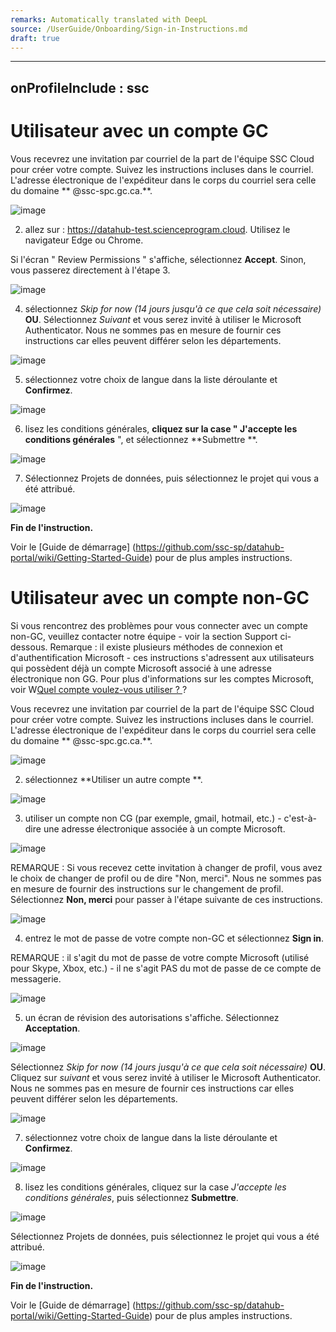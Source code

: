 ```yaml
---
remarks: Automatically translated with DeepL
source: /UserGuide/Onboarding/Sign-in-Instructions.md
draft: true
---
```


---
onProfileInclude : ssc
---

# Utilisateur avec un compte GC
Vous recevrez une invitation par courriel de la part de l'équipe SSC Cloud pour créer votre compte. Suivez les instructions incluses dans le courriel. L'adresse électronique de l'expéditeur dans le corps du courriel sera celle du domaine ** @ssc-spc.gc.ca.**.

![image](https://user-images.githubusercontent.com/99416857/153609024-b8f13649-c067-4e7e-a704-f79f9e8c0c20.png)

2. allez sur : https://datahub-test.scienceprogram.cloud.  Utilisez le navigateur Edge ou Chrome.

Si l'écran " Review Permissions " s'affiche, sélectionnez **Accept**.
Sinon, vous passerez directement à l'étape 3.

![image](https://user-images.githubusercontent.com/99416857/153609292-2cbbf1ba-0c05-4123-b997-efdb99b457aa.png)

4. sélectionnez _Skip for now (14 jours jusqu'à ce que cela soit nécessaire)_ **OU**.
Sélectionnez _Suivant_ et vous serez invité à utiliser le Microsoft Authenticator. Nous ne sommes pas en mesure de fournir ces instructions car elles peuvent différer selon les départements.

![image](https://user-images.githubusercontent.com/99416857/153609339-7509d179-939a-4ded-aa9d-d28eab0190c0.png)

5. sélectionnez votre choix de langue dans la liste déroulante et **Confirmez**.

![image](https://user-images.githubusercontent.com/99416857/153609551-7c97cf1f-7ac7-4c74-b230-3ce0d32fd64e.png)

6. lisez les conditions générales, **cliquez sur la case " J'accepte les conditions générales** ", et sélectionnez **Submettre **.

![image](https://user-images.githubusercontent.com/99416857/153609596-800e18a8-f1b7-4230-b741-560163429073.png)

7. Sélectionnez Projets de données, puis sélectionnez le projet qui vous a été attribué.

![image](https://user-images.githubusercontent.com/99416857/153502021-85037044-830b-424c-b4a7-761b602fbe31.png)

**Fin de l'instruction.**

Voir le [Guide de démarrage] (https://github.com/ssc-sp/datahub-portal/wiki/Getting-Started-Guide) pour de plus amples instructions.


# Utilisateur avec un compte non-GC

Si vous rencontrez des problèmes pour vous connecter avec un compte non-GC, veuillez contacter notre équipe - voir la section Support ci-dessous.
Remarque : il existe plusieurs méthodes de connexion et d'authentification Microsoft - ces instructions s'adressent aux utilisateurs qui possèdent déjà un compte Microsoft associé à une adresse électronique non GG. Pour plus d'informations sur les comptes Microsoft, voir W[Quel compte voulez-vous utiliser ? ](https://support.microsoft.com/en-us/office/which-account-do-you-want-to-use-2b5bbd7a-7df6-4283-beff-8015e28eb7b9) ?

Vous recevrez une invitation par courriel de la part de l'équipe SSC Cloud pour créer votre compte. Suivez les instructions incluses dans le courriel. L'adresse électronique de l'expéditeur dans le corps du courriel sera celle du domaine ** @ssc-spc.gc.ca.**.

![image](https://user-images.githubusercontent.com/99416857/153609024-b8f13649-c067-4e7e-a704-f79f9e8c0c20.png)

2. sélectionnez **Utiliser un autre compte **.

![image](https://user-images.githubusercontent.com/99416857/153610586-70851de6-2bab-4c54-8114-16449d834abc.png)

3. utiliser un compte non CG (par exemple, gmail, hotmail, etc.) - c'est-à-dire une adresse électronique associée à un compte Microsoft.  

![image](https://user-images.githubusercontent.com/99416857/153610627-929197c2-6da3-4e3c-aad8-16979743d809.png)

REMARQUE : Si vous recevez cette invitation à changer de profil, vous avez le choix de changer de profil ou de dire "Non, merci". Nous ne sommes pas en mesure de fournir des instructions sur le changement de profil.
Sélectionnez **Non, merci** pour passer à l'étape suivante de ces instructions.

![image](https://user-images.githubusercontent.com/99416857/153610678-f0bed225-ae7a-425e-bb33-b5eb9af16c5d.png)

4. entrez le mot de passe de votre compte non-GC et sélectionnez **Sign in**.

REMARQUE : il s'agit du mot de passe de votre compte Microsoft (utilisé pour Skype, Xbox, etc.) - il ne s'agit PAS du mot de passe de ce compte de messagerie.

![image](https://user-images.githubusercontent.com/99416857/153612349-a8c9b8da-be45-4f4a-b3a0-61bc49f7fda6.png)


5. un écran de révision des autorisations s'affiche. Sélectionnez **Acceptation**.

![image](https://user-images.githubusercontent.com/99416857/153610829-fea3ed7d-a069-4072-b7b3-f778eb1cf85f.png)

Sélectionnez _Skip for now (14 jours jusqu'à ce que cela soit nécessaire)_ **OU**.
Cliquez sur _suivant_ et vous serez invité à utiliser le Microsoft Authenticator. Nous ne sommes pas en mesure de fournir ces instructions car elles peuvent différer selon les départements.

![image](https://user-images.githubusercontent.com/99416857/153610938-bfdc9f2a-981a-4d73-ab29-89e618991c7c.png)

7. sélectionnez votre choix de langue dans la liste déroulante et **Confirmez**.

![image](https://user-images.githubusercontent.com/99416857/153611087-b221f02b-76a9-4fd8-88e9-b4e346cb9b43.png)


8. lisez les conditions générales, cliquez sur la case _J'accepte les conditions générales_, puis sélectionnez **Submettre**.

![image](https://user-images.githubusercontent.com/99416857/153611063-5001a2ca-5e0a-4dfd-addc-8df42a7860d1.png)

Sélectionnez Projets de données, puis sélectionnez le projet qui vous a été attribué.

![image](https://user-images.githubusercontent.com/99416857/153502021-85037044-830b-424c-b4a7-761b602fbe31.png)

**Fin de l'instruction.**

Voir le [Guide de démarrage] (https://github.com/ssc-sp/datahub-portal/wiki/Getting-Started-Guide) pour de plus amples instructions.
